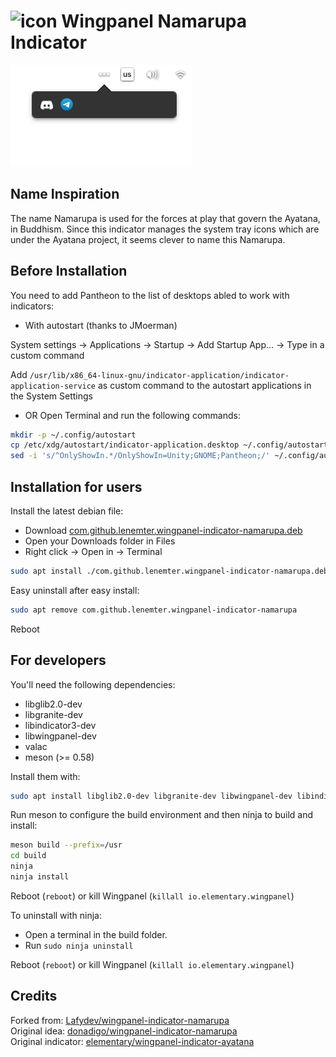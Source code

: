 # ![icon](data/icon.png) Wingpanel Namarupa Indicator

![Screenshot](data/screenshot.png)

## Name Inspiration

The name Namarupa is used for the forces at play that govern the Ayatana, in Buddhism. Since this indicator manages the system tray icons which are under the Ayatana project, it seems clever to name this Namarupa.

## Before Installation

You need to add Pantheon to the list of desktops abled to work with indicators:  

- With autostart (thanks to JMoerman)  

System settings -> Applications -> Startup -> Add Startup App… -> Type in a custom command

Add `/usr/lib/x86_64-linux-gnu/indicator-application/indicator-application-service` as custom command to the autostart applications in the System Settings

- OR Open Terminal and run the following commands:

```bash
mkdir -p ~/.config/autostart
cp /etc/xdg/autostart/indicator-application.desktop ~/.config/autostart/
sed -i 's/^OnlyShowIn.*/OnlyShowIn=Unity;GNOME;Pantheon;/' ~/.config/autostart/indicator-application.desktop
```

## Installation for users

Install the latest debian file:

- Download [com.github.lenemter.wingpanel-indicator-namarupa.deb](https://github.com/lenemter/wingpanel-indicator-namarupa/blob/main/com.github.lenemter.wingpanel-indicator-namarupa.deb)</a>
- Open your Downloads folder in Files
- Right click -> Open in -> Terminal

```bash
sudo apt install ./com.github.lenemter.wingpanel-indicator-namarupa.deb
```

Easy uninstall after easy install:

```bash
sudo apt remove com.github.lenemter.wingpanel-indicator-namarupa
```

Reboot
  
## For developers

You'll need the following dependencies:

- libglib2.0-dev
- libgranite-dev
- libindicator3-dev
- libwingpanel-dev
- valac
- meson (>= 0.58)

Install them with:

```bash
sudo apt install libglib2.0-dev libgranite-dev libwingpanel-dev libindicator3-dev valac meson
```

Run meson to configure the build environment and then ninja to build and install:

```bash
meson build --prefix=/usr
cd build
ninja
ninja install
```

Reboot (`reboot`) or kill Wingpanel (`killall io.elementary.wingpanel`)

To uninstall with ninja:

- Open a terminal in the build folder.
- Run `sudo ninja uninstall`

Reboot (`reboot`) or kill Wingpanel (`killall io.elementary.wingpanel`)

## Credits

Forked from: [Lafydev/wingpanel-indicator-namarupa](https://github.com/Lafydev/wingpanel-indicator-namarupa)  
Original idea: [donadigo/wingpanel-indicator-namarupa](https://github.com/donadigo/wingpanel-indicator-namarupa)  
Original indicator: [elementary/wingpanel-indicator-ayatana](https://github.com/elementary/wingpanel-indicator-ayatana)
